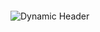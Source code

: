 <p align="center">
  <h1 align="center">​</h1> <!-- Invisible title -->
  <img src="https://readme-typing-svg.herokuapp.com?font=Fira+Code&weight=600&size=26&duration=4000&pause=1000&color=22D3EE&width=435&lines=Daniel+Tanurhan;Systems+Engineer;Open+Source+Alchemist" alt="Dynamic Header" />
</p>
